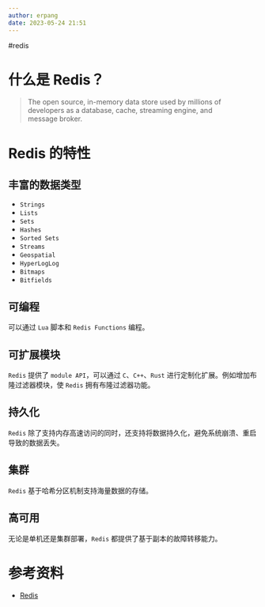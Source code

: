 ```yaml
---
author: erpang
date: 2023-05-24 21:51
---
```

#redis
# 什么是 Redis？
> The open source, in-memory data store used by millions of developers as a database, cache, streaming engine, and message broker.
# Redis 的特性
## 丰富的数据类型
* `Strings`
* `Lists`
* `Sets`
* `Hashes`
* `Sorted Sets`
* `Streams`
* `Geospatial`
* `HyperLogLog`
* `Bitmaps`
* `Bitfields`
## 可编程
可以通过 `Lua` 脚本和 `Redis Functions` 编程。
## 可扩展模块
`Redis` 提供了 `module API`，可以通过 `C`、`C++`、`Rust` 进行定制化扩展。例如增加布隆过滤器模块，使 `Redis` 拥有布隆过滤器功能。
## 持久化
`Redis` 除了支持内存高速访问的同时，还支持将数据持久化，避免系统崩溃、重启导致的数据丢失。
## 集群
`Redis` 基于哈希分区机制支持海量数据的存储。
## 高可用
无论是单机还是集群部署，`Redis` 都提供了基于副本的故障转移能力。
# 参考资料
* [Redis](https://redis.io/)